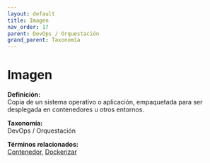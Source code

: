 ```yaml
---
layout: default
title: Imagen
nav_order: 17
parent: DevOps / Orquestación
grand_parent: Taxonomía
---
```


# Imagen

**Definición:**  
Copia de un sistema operativo o aplicación, empaquetada para ser desplegada en contenedores u otros entornos.

**Taxonomía:**  
DevOps / Orquestación

**Términos relacionados:**  
[Contenedor](https://maleniski.github.io/diccionario-angl-tec-mx/docs/taxonomia/devops-/-orquestación/contenedor.html), [Dockerizar](https://maleniski.github.io/diccionario-angl-tec-mx/docs/taxonomia/devops-/-orquestación/dockerizar.html)
